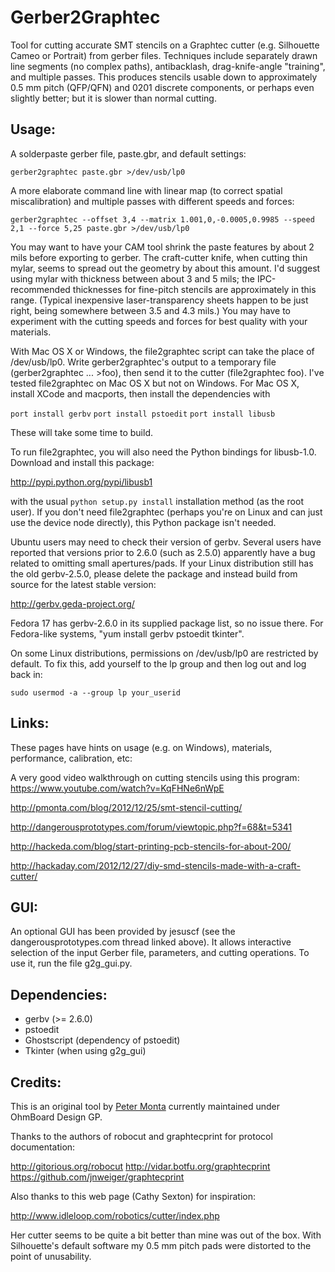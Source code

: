 # Gerber2Graphtec

Tool for cutting accurate SMT stencils on a Graphtec cutter (e.g. Silhouette Cameo or Portrait) from gerber files.  Techniques include separately drawn line segments (no complex paths), antibacklash, drag-knife-angle "training", and multiple passes.  This produces stencils usable down to approximately 0.5 mm pitch (QFP/QFN) and 0201 discrete components, or perhaps even slightly better; but it is slower than normal cutting.


## Usage:

A solderpaste gerber file, paste.gbr, and default settings:

  `gerber2graphtec paste.gbr >/dev/usb/lp0`

A more elaborate command line with linear map (to correct spatial miscalibration) and multiple passes with different speeds and forces:

  `gerber2graphtec --offset 3,4 --matrix 1.001,0,-0.0005,0.9985 --speed 2,1 --force 5,25 paste.gbr >/dev/usb/lp0`

You may want to have your CAM tool shrink the paste features by about 2 mils before exporting to gerber.  The craft-cutter knife, when cutting thin mylar, seems to spread out the geometry by about this amount.  I'd suggest using mylar with thickness between about 3 and 5 mils; the IPC-recommended thicknesses for fine-pitch stencils are approximately in this range.  (Typical inexpensive laser-transparency sheets happen to be just right, being somewhere between 3.5 and 4.3 mils.)  You may have to experiment with the cutting speeds and forces for best quality with your materials.

With Mac OS X or Windows, the file2graphtec script can take the place of /dev/usb/lp0.  Write gerber2graphtec's output to a temporary file (gerber2graphtec ... >foo), then send it to the cutter (file2graphtec foo).  I've tested file2graphtec on Mac OS X but not on Windows.  For Mac OS X, install XCode and macports, then install the dependencies with

`port install gerbv`
`port install pstoedit`
`port install libusb`

These will take some time to build.

To run file2graphtec, you will also need the Python bindings for libusb-1.0.  Download and install this package:

http://pypi.python.org/pypi/libusb1

with the usual `python setup.py install` installation method (as the root user).  If you don't need file2graphtec (perhaps you're on Linux and can just use the device node directly), this Python package isn't needed.

Ubuntu users may need to check their version of gerbv.  Several users have reported that versions prior to 2.6.0 (such as 2.5.0) apparently have a bug related to omitting small apertures/pads.  If your Linux distribution still has the old gerbv-2.5.0, please delete the package and instead build from source for the latest stable version:

http://gerbv.geda-project.org/

Fedora 17 has gerbv-2.6.0 in its supplied package list, so no issue there.  For Fedora-like systems, "yum install gerbv pstoedit tkinter".

On some Linux distributions, permissions on /dev/usb/lp0 are restricted by default.  To fix this, add yourself to the lp group and then log out and log back in:

`sudo usermod -a --group lp your_userid`


## Links:

These pages have hints on usage (e.g. on Windows), materials, performance, calibration, etc:

A very good video walkthrough on cutting stencils using this program: https://www.youtube.com/watch?v=KqFHNe6nWpE

http://pmonta.com/blog/2012/12/25/smt-stencil-cutting/

http://dangerousprototypes.com/forum/viewtopic.php?f=68&t=5341

http://hackeda.com/blog/start-printing-pcb-stencils-for-about-200/

http://hackaday.com/2012/12/27/diy-smd-stencils-made-with-a-craft-cutter/


## GUI:

An optional GUI has been provided by jesuscf (see the dangerousprototypes.com thread linked above).  It allows interactive selection of the input Gerber file, parameters, and cutting operations.  To use it, run the file g2g_gui.py.


## Dependencies:

* gerbv (>= 2.6.0)
* pstoedit
* Ghostscript (dependency of pstoedit)
* Tkinter (when using g2g_gui)

## Credits:

This is an original tool by [Peter Monta](https://github.com/pmonta/gerber2graphtec) currently maintained under OhmBoard Design GP.

Thanks to the authors of robocut and graphtecprint for protocol documentation:

http://gitorious.org/robocut
http://vidar.botfu.org/graphtecprint
https://github.com/jnweiger/graphtecprint

Also thanks to this web page (Cathy Sexton) for inspiration:

http://www.idleloop.com/robotics/cutter/index.php

Her cutter seems to be quite a bit better than mine was out of the box.  With Silhouette's default software my 0.5 mm pitch pads were distorted to the point of unusability.
